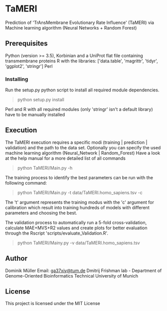 # TaMERI

Prediction of 'TrAnsMembrane Evolutionary Rate Influence' (TaMERI) via Machine learning algorithm (Neural Networks + Random Forest)

## Prerequisites

Python (version >= 3.5), Korbinian and a UniProt flat file containing transmembrane proteins
R with the libraries: ['data.table', 'magrittr', 'tidyr', 'ggplot2', 'stringr']
Perl

### Installing

Run the setup.py python script to install all required module dependencies.
> python setup.py install

Perl and R with all required modules (only 'stringr' isn't a default library) have to be manually installed

## Execution

The TaMERI execution requires a specific modi (training | prediction | validation) and the path to the data set.
Optionally you can specify the used machine learning algorithm (Neural_Network | Random_Forest)
Have a look at the help manual for a more detailed list of all commands
> python TaMERI/Main.py -h


The training process to identify the best parameters can be run with the following command:
> python TaMERI/Main.py -t data/TaMERI.homo_sapiens.tsv -c

The 't' argument represents the training modus with the 'c' argument for calibration which result into training hundreds of models with different parameters and choosing the best.

The validation process to automatically run a 5-fold cross-validation, calculate MAE+MVS+R2 values and create plots for better evaluation through the Rscript 'scripts/evaluate_Validation.R'.
> python TaMERI/Mainy.py -v data/TaMERI.homo_sapiens.tsv

## Author

Dominik Müller
Email: ga37xiy@tum.de
Dmitrij Frishman lab - Department of Genome-Oriented Bioinformatics
Technical University of Munich

## License

This project is licensed under the MIT License
